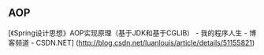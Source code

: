 ## AOP
[《Spring设计思想》AOP实现原理（基于JDK和基于CGLIB） - 我的程序人生 - 博客频道 - CSDN.NET]
(http://blog.csdn.net/luanlouis/article/details/51155821)